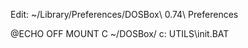 Edit: ~/Library/Preferences/DOSBox\ 0.74\ Preferences

@ECHO OFF
MOUNT C ~/DOSBox/
c:
UTILS\init.BAT